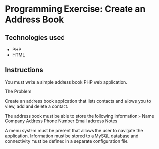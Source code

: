 # Programming Exercise: Create an Address Book

Technologies used
------------------

* PHP
* HTML

Instructions
-------------

You must write a simple address book PHP web application.

The Problem

Create an address book application that lists contacts and allows you to view, add and delete a contact.

The address book must be able to store the following information:-
Name
Company 
Address 
Phone 
Number 
Email 
address 
Notes

A menu system must be present that allows the user to navigate the application.
Information must be stored to a MySQL database and connectivity must be defined in a separate configuration file.